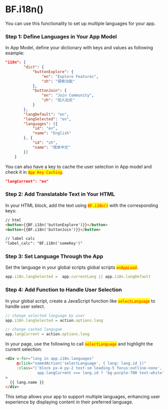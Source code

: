 # BF.i18n()

You can use this functionality to set up multiple languages for your app.

### Step 1: Define Languages in Your App Model

In App Model, define your dictionary with keys and values as following example:

```json
"i18n": {
        "dict": {
            "buttonExplore": {
                "en": "Explore Features",
                "zh": "探索功能"
            },
            "buttonJoin": {
                "en": "Join Community",
                "zh": "加入社区"
            }
        },
        "langDefault": "en",
        "langSelected": "en",
        "languages": [{
            "id": "en",
            "name": "English"
        }, {
            "id": "zh",
            "name": "简体中文"
        }]
    }
```

You can also have a key to cache the user selection in App model and check it in <mark style="color:red;">`App Key Caching`</mark>.

```json
"langCurrent": "en"
```

### Step 2: Add Translatable Text in Your HTML

In your HTML block, add the text using <mark style="color:red;">`BF.i18n()`</mark> with the corresponding keys:

```html
// html
<button>{{BF.i18n('buttonExplore')}}</button>
<button>{{BF.i18n('buttonJoin')}}</button>

// label calc
"label_calc": "BF.i18n('someKey')"
```

### **Step 3: Set Language Through the App**

Set the language in your global scripts global scripts <mark style="color:red;">`onAppLoad`</mark>.&#x20;

```javascript
app.i18n.langSelected =  app.currentLang || app.i18n.langDefault
```

### Step 4: Add Function to Handle User Selection

In your global script, create a JavaScript function like <mark style="color:red;">`selectLanguage`</mark> to handle user select.

```javascript
// change selected language by user
app.i18n.langSelected = action.options.lang

// change cached langugae
app.langCurrent = action.options.lang
```

In your page, use the following to call <mark style="color:red;">`selectLanguage`</mark> and highlight the current selection:

```html
<div v-for="lang in app.i18n.languages" 
     @click="namedAction('selectLanguage', { lang: lang.id })"
     :class="['block px-4 py-2 text-sm leading-5 focus:outline-none', 
              app.langCurrent === lang.id ? 'bg-purple-700 text-white' : 'text-white hover:bg-purple-400 hover:text-gray-900 cursor-pointer']"
>
  {{ lang.name }}
</div>
```

This setup allows your app to support multiple languages, enhancing user experience by displaying content in their preferred language.
